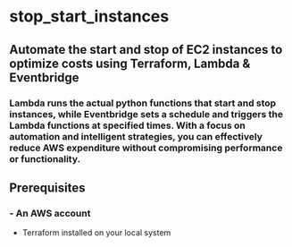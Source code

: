 # stop_start_instances  
## Automate the start and stop of EC2 instances to optimize costs using Terraform, Lambda & Eventbridge  

### Lambda runs the actual python functions that start and stop instances, while Eventbridge sets a schedule and triggers the Lambda functions at specified times. With a focus on automation and intelligent strategies, you can effectively reduce AWS expenditure without compromising performance or functionality.

## Prerequisites
### - An AWS account  
- Terraform installed on your local system